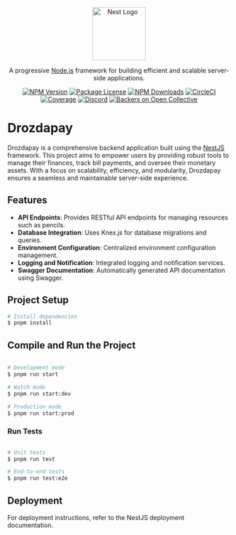 <p align="center">
  <a href="http://nestjs.com/" target="blank"><img src="https://nestjs.com/img/logo-small.svg" width="120" alt="Nest Logo" /></a>
</p>

[circleci-image]: https://img.shields.io/circleci/build/github/nestjs/nest/master?token=abc123def456
[circleci-url]: https://circleci.com/gh/nestjs/nest

  <p align="center">A progressive <a href="http://nodejs.org" target="_blank">Node.js</a> framework for building efficient and scalable server-side applications.</p>
    <p align="center">
<a href="https://www.npmjs.com/~nestjscore" target="_blank"><img src="https://img.shields.io/npm/v/@nestjs/core.svg" alt="NPM Version" /></a>
<a href="https://www.npmjs.com/~nestjscore" target="_blank"><img src="https://img.shields.io/npm/l/@nestjs/core.svg" alt="Package License" /></a>
<a href="https://www.npmjs.com/~nestjscore" target="_blank"><img src="https://img.shields.io/npm/dm/@nestjs/common.svg" alt="NPM Downloads" /></a>
<a href="https://circleci.com/gh/nestjs/nest" target="_blank"><img src="https://img.shields.io/circleci/build/github/nestjs/nest/master" alt="CircleCI" /></a>
<a href="https://coveralls.io/github/nestjs/nest?branch=master" target="_blank"><img src="https://coveralls.io/repos/github/nestjs/nest/badge.svg?branch=master#9" alt="Coverage" /></a>
<a href="https://discord.gg/G7Qnnhy" target="_blank"><img src="https://img.shields.io/badge/discord-online-brightgreen.svg" alt="Discord"/></a>
<a href="https://opencollective.com/nest#backer" target="_blank"><img src="https://opencollective.com/nest/backers/badge.svg" alt="Backers on Open Collective" /></a>

# Drozdapay

Drozdapay is a comprehensive backend application built using the [NestJS](https://nestjs.com) framework. This project aims to empower users by providing robust tools to manage their finances, track bill payments, and oversee their monetary assets. With a focus on scalability, efficiency, and modularity, Drozdapay ensures a seamless and maintainable server-side experience.

## Features

- **API Endpoints**: Provides RESTful API endpoints for managing resources such as pencils.
- **Database Integration**: Uses Knex.js for database migrations and queries.
- **Environment Configuration**: Centralized environment configuration management.
- **Logging and Notification**: Integrated logging and notification services.
- **Swagger Documentation**: Automatically generated API documentation using Swagger.

## Project Setup

```bash
# Install dependencies
$ pnpm install

```

## Compile and Run the Project

```bash

# Development mode
$ pnpm run start

# Watch mode
$ pnpm run start:dev

# Production mode
$ pnpm run start:prod

```

### Run Tests

```bash

# Unit tests
$ pnpm run test

# End-to-end tests
$ pnpm run test:e2e

```
## Deployment

For deployment instructions, refer to the NestJS deployment documentation.